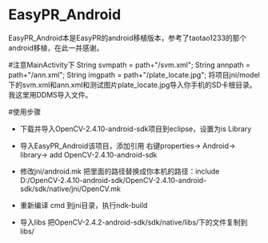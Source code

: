 # EasyPR_Android
EasyPR_Android本是EasyPR的android移植版本，参考了taotao1233的那个android移植，在此一并感谢。

#注意MainActivity下
		String svmpath = path+"/svm.xml";
		String annpath = path+"/ann.xml";
		String imgpath = path+"/plate_locate.jpg";
将项目jni/model 下的svm.xml和ann.xml和测试图片plate_locate.jpg导入你手机的SD卡根目录。我这里用DDMS导入文件。

#使用步骤
* 下载并导入OpenCV-2.4.10-android-sdk项目到eclipse，设置为is Library
* 导入EasyPR_Android该项目，添加引用
右键properties-> Android-> library-> add OpenCV-2.4.10-android-sdk
* 修改jni/android.mk
把里面的路径替换成你本机的路径：include D:/OpenCV-2.4.10-android-sdk/OpenCV-2.4.10-android-sdk/sdk/native/jni/OpenCV.mk

* 重新编译
cmd 到jni目录，执行ndk-build

* 导入libs
把OpenCV-2.4.2-android-sdk/sdk/native/libs/下的文件复制到libs/
